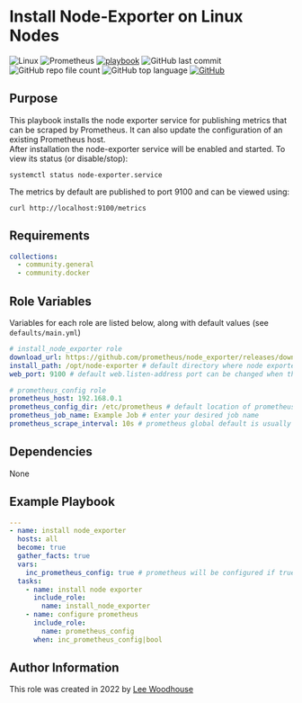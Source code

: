# Install Node-Exporter on Linux Nodes
![Linux](https://img.shields.io/badge/Linux-black?style=flat&logo=linux)
![Prometheus](https://img.shields.io/badge/-Prometheus-E6522C?style=flat&logo=prometheus&logoColor=white)
[![playbook](https://img.shields.io/badge/Ansible%20Playbook-grey?stype=flat&logo=ansible&logoColor=EE0000)](site.yml)
![GitHub last commit](https://img.shields.io/github/last-commit/lpwoodhouse/rpi_install_node_exporter)
![GitHub repo file count](https://img.shields.io/github/directory-file-count/lpwoodhouse/rpi_install_node_exporter)
![GitHub top language](https://img.shields.io/github/languages/top/lpwoodhouse/rpi_install_node_exporter)
[![GitHub](https://img.shields.io/github/license/lpwoodhouse/rpi_install_node_exporter)](LICENSE)
## Purpose

This playbook installs the node exporter service for publishing metrics that can be scraped by Prometheus. It can also update the configuration of an existing Prometheus host.<br>
After installation the node-exporter service will be enabled and started. To view its status (or disable/stop):
```shell
systemctl status node-exporter.service
```
The metrics by default are published to port 9100 and can be viewed using:
```shell
curl http://localhost:9100/metrics
```

## Requirements
```yaml
collections:
  - community.general
  - community.docker
```
## Role Variables

Variables for each role are listed below, along with default values (see ```defaults/main.yml```)
```yaml
# install_node_exporter role
download_url: https://github.com/prometheus/node_exporter/releases/download/v1.4.0/node_exporter-1.4.0.linux-amd64.tar.gz
install_path: /opt/node-exporter # default directory where node exporter binary will be installed
web_port: 9100 # default web.listen-address port can be changed when theres a conflict

# prometheus_config role
prometheus_host: 192.168.0.1
prometheus_config_dir: /etc/prometheus # default location of prometheus.yml 
prometheus_job_name: Example Job # enter your desired job name
prometheus_scrape_interval: 10s # prometheus global default is usually 15s
```
## Dependencies

None

## Example Playbook
```yaml
---
- name: install node_exporter
  hosts: all
  become: true
  gather_facts: true  
  vars:
    inc_prometheus_config: true # prometheus will be configured if true    
  tasks:
    - name: install node exporter
      include_role:
        name: install_node_exporter    
    - name: configure prometheus
      include_role:
        name: prometheus_config
      when: inc_prometheus_config|bool
```

## Author Information

This role was created in 2022 by [Lee Woodhouse](https://www.leewoodhouse.com/)
